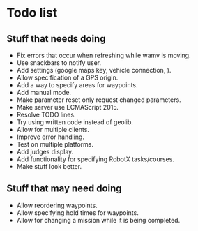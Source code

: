 # Todo list

## Stuff that needs doing
* Fix errors that occur when refreshing while wamv is moving.
* Use snackbars to notify user.
* Add settings (google maps key, vehicle connection, ).
* Allow specification of a GPS origin.
* Add a way to specify areas for waypoints.
* Add manual mode.
* Make parameter reset only request changed parameters.
* Make server use ECMAScript 2015.
* Resolve TODO lines.
* Try using written code instead of geolib.
* Allow for multiple clients.
* Improve error handling.
* Test on multiple platforms.
* Add judges display.
* Add functionality for specifying RobotX tasks/courses.
* Make stuff look better.

## Stuff that may need doing
* Allow reordering waypoints.
* Allow specifying hold times for waypoints.
* Allow for changing a mission while it is being completed.
